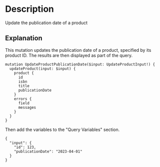 # Description

Update the publication date of a product

## Explanation

This mutation updates the publication date of a product, specified by its product ID. The results are then displayed as part of the query.

```gql
mutation UpdateProductPublicationDate($input: UpdateProductInput!) {
  updateProduct(input: $input) {
    product {
      id
      isbn
      title
      publicationDate
    }
    errors {
      field
      messages
    }
  }
}
```

Then add the variables to the "Query Variables" section.

```gql
{
  "input": {
    "id": 123,
    "publicationDate": "2023-04-01"
  }
}
```

